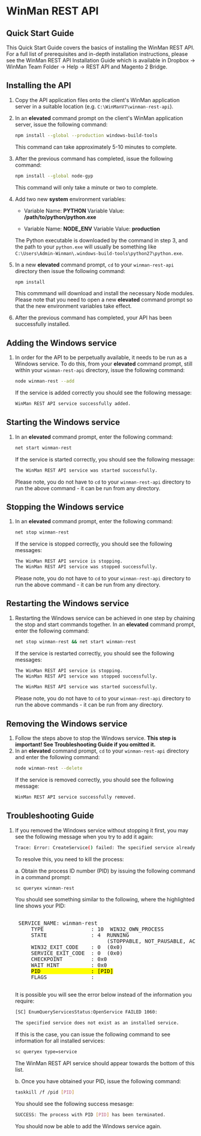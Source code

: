 ﻿# WinMan REST API

## Quick Start Guide

This Quick Start Guide covers the basics of installing the WinMan REST API. For a full list of prerequisites and in-depth installation instructions, please see the WinMan REST API Installation Guide which is available in Dropbox -> WinMan Team Folder -> Help -> REST API and Magento 2 Bridge.

## Installing the API

1. Copy the API application files onto the client's WinMan application server in a suitable location (e.g. `C:\WinManV7\winman-rest-api`). 
2. In an **elevated** command prompt on the client's WinMan application server, issue the following command:
    ```BASH
    npm install --global --production windows-build-tools
    ```
    This command can take approximately 5-10 minutes to complete.
4. After the previous command has completed, issue the following command:
    ```BASH
    npm install --global node-gyp
    ```
    This command will only take a minute or two to complete.
5. Add two new **system** environment variables:
    - Variable Name: **PYTHON**
      Variable Value: **/path/to/python/python.exe**
      
    - Variable Name: **NODE_ENV**
      Variable Value: **production**
      
    The Python executable is downloaded by the command in step 3, and the path to your `python.exe` will usually be something like `C:\Users\Admin-Winman\.windows-build-tools\python27\python.exe`.
6. In a new **elevated** command prompt, `cd` to your `winman-rest-api` directory then issue the following command:
    ```BASH
    npm install
    ```
    This commmand will download and install the necessary Node modules. Please note that you need to open a new **elevated** command prompt so that the new environment variables take effect.
7. After the previous command has completed, your API has been successfully installed.

## Adding the Windows service

1. In order for the API to be perpetually available, it needs to be run as a Windows service. To do this, from your **elevated** command prompt, still within your `winman-rest-api` directory, issue the following command:
    ```BASH
    node winman-rest --add
    ```
    If the service is added correctly you should see the following message:
    ```BASH
    WinMan REST API service successfully added.
    ```
    
## Starting the Windows service

1. In an **elevated** command prompt, enter the following command:
    ```BASH
    net start winman-rest
    ```
    If the service is started correctly, you should see the following message:
    ```BASH
    The WinMan REST API service was started successfully.
    ```
    Please note, you do not have to `cd` to your `winman-rest-api` directory to run the above command - it can be run from any directory.
    
## Stopping the Windows service

1. In an **elevated** command prompt, enter the following command:
    ```BASH
    net stop winman-rest
    ```
    If the service is stopped correctly, you should see the following messages:
    ```BASH
    The WinMan REST API service is stopping.
    The WinMan REST API service was stopped successfully.
    ```
    Please note, you do not have to `cd` to your `winman-rest-api` directory to run the above command - it can be run from any directory.
    
## Restarting the Windows service

1. Restarting the Windows service can be achieved in one step by chaining the stop and start commands together. In an **elevated** command prompt, enter the following command:
    ```BASH
    net stop winman-rest && net start winman-rest
    ```
    If the service is restarted correctly, you should see the following messages:
    ```BASH
    The WinMan REST API service is stopping.
    The WinMan REST API service was stopped successfully.
    
    The WinMan REST API service was started successfully.
    ```
    Please note, you do not have to `cd` to your `winman-rest-api` directory to run the above commands - it can be run from any directory.
    
## Removing the Windows service

1. Follow the steps above to stop the Windows service. **This step is important! See Troubleshooting Guide if you omitted it.**
2. In an **elevated** command prompt, `cd` to your `winman-rest-api` directory and enter the following command:
    ```BASH
    node winman-rest --delete
    ```
    If the service is removed correctly, you should see the following message:
    ```BASH
    WinMan REST API service successfully removed.
    ```
    
## Troubleshooting Guide

1. If you removed the Windows service without stopping it first, you may see the following message when you try to add it again:
    ```BASH
    Trace: Error: CreateService() failed: The specified service already exists.
    ```
    To resolve this, you need to kill the process:
    
    a. Obtain the process ID number (PID) by issuing the following command in a command prompt:
    ```BASH
    sc queryex winman-rest
    ```
    You should see something similar to the following, where the highlighted line shows your PID:
    <pre>    
    SERVICE_NAME: winman-rest
        TYPE               : 10  WIN32_OWN_PROCESS
        STATE              : 4  RUNNING
                                (STOPPABLE, NOT_PAUSABLE, ACCEPTS_SHUTDOWN)
        WIN32_EXIT_CODE    : 0  (0x0)
        SERVICE_EXIT_CODE  : 0  (0x0)
        CHECKPOINT         : 0x0
        WAIT_HINT          : 0x0
        <mark>PID                : [PID]</mark>
        FLAGS              : 
    </pre>
    
    It is possible you will see the error below instead of the information you require:
    ```BASH
    [SC] EnumQueryServicesStatus:OpenService FAILED 1060:

    The specified service does not exist as an installed service.    
    ```
    If this is the case, you can issue the following command to see information for all installed services:
    ```BASH
    sc queryex type=service
    ```
    The WinMan REST API service should appear towards the bottom of this list.
    
    b. Once you have obtained your PID, issue the following command:
    ```BASH
    taskkill /f /pid [PID]
    ```
    You should see the following success mesasge:
    ```BASH
    SUCCESS: The process with PID [PID] has been terminated.
    ```
    You should now be able to add the Windows service again.
